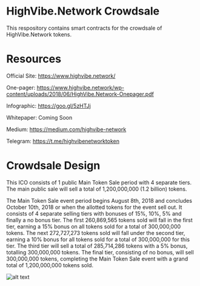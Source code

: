 HighVibe.Network Crowdsale
========================================================

This respository contains smart contracts for the crowdsale of HighVibe.Network tokens.



Resources
=========================================================

Official Site: https://www.highvibe.network/

One-pager: https://www.highvibe.network/wp-content/uploads/2018/06/HighVibe.Network-Onepager.pdf

Infographic: https://goo.gl/5zHTJj

Whitepaper: Coming Soon

Medium: https://medium.com/highvibe-network

Telegram: https://t.me/highvibenetworktoken



Crowdsale Design
=========================================================

This ICO consists of 1 public Main Token Sale period with 4 separate tiers. The main public sale will sell a total of 1,200,000,000 (1.2 billion) tokens. 

The Main Token Sale event period begins August 8th, 2018 and concludes October 10th, 2018 or when the allotted tokens for the event sell out. It consists of 4 separate selling tiers with bonuses of 15%, 10%, 5% and finally a no bonus tier. The first 260,869,565 tokens sold will fall in the first tier, earning a 15% bonus on all tokens sold for a total of 300,000,000 tokens. The next 272,727,273 tokens sold will fall under the second tier, earning a 10% bonus for all tokens sold for a total of 300,000,000 for this tier. The third tier will sell a total of 285,714,286 tokens with a 5% bonus, totalling 300,000,000 tokens. The final tier, consisting of no bonus, will sell 300,000,000 tokens, completing the Main Token Sale event with a grand total of 1,200,000,000 tokens sold. 

![alt text](https://github.com/HighVibe/crowdsale-rui/blob/master/images/HighVibe%20crowdsale.png "Crowdsale Tiers")

